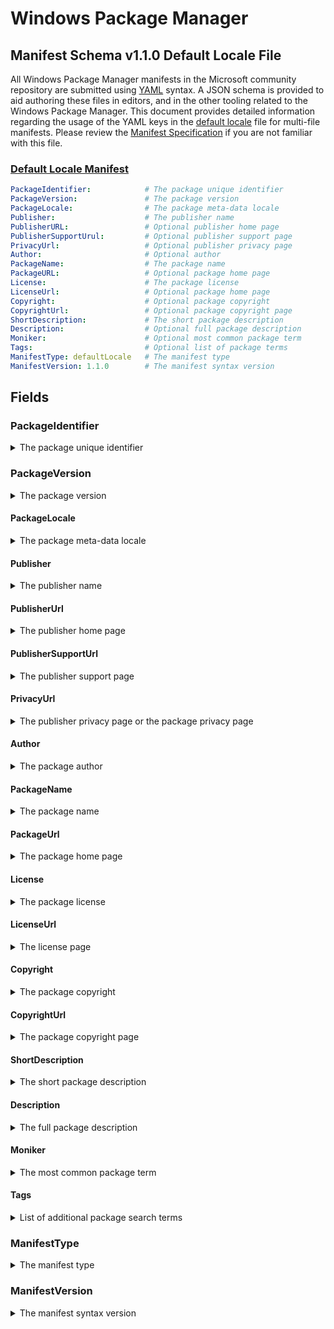 # Windows Package Manager
## Manifest Schema v1.1.0 Default Locale File

All Windows Package Manager manifests in the Microsoft community repository are submitted using [YAML](https://yaml.org/spec/) syntax. A JSON schema is provided to aid authoring these files in editors, and in the other tooling related to the Windows Package Manager. This document provides detailed information regarding the usage of the YAML keys in the [default locale](https://github.com/microsoft/winget-cli/blob/master/schemas/JSON/manifests/v1.1.0/manifest.defaultLocale.1.1.0.json) file for multi-file manifests. Please review the [Manifest Specification](https://github.com/microsoft/winget-cli/blob/master/doc/ManifestSpecv1.1.md) if you are not familiar with this file.

### [Default Locale Manifest](#tab/defaultLocale/)

```YAML
PackageIdentifier:            # The package unique identifier
PackageVersion:               # The package version
PackageLocale:                # The package meta-data locale
Publisher:                    # The publisher name
PublisherURL:                 # Optional publisher home page
PublisherSupportUrul:         # Optional publisher support page
PrivacyUrl:                   # Optional publisher privacy page
Author:                       # Optional author
PackageName:                  # The package name
PackageURL:                   # Optional package home page
License:                      # The package license
LicenseUrl:                   # Optional package home page
Copyright:                    # Optional package copyright
CopyrightUrl:                 # Optional package copyright page
ShortDescription:             # The short package description
Description:                  # Optional full package description
Moniker:                      # Optional most common package term
Tags:                         # Optional list of package terms
ManifestType: defaultLocale   # The manifest type
ManifestVersion: 1.1.0        # The manifest syntax version
```

## Fields

### PackageIdentifier

<details>
 <summary>The package unique identifier</summary>

 **Required Field**
 This key is the unique identifier for a given package. This value is generally in the form of `Publisher.Package`. It is case sensitive, and this value must match the folder structure under the partition directory in GitHub.
</details>

### PackageVersion

<details>
 <summary>The package version</summary>

 **Required Field**
 This key represents the version of the package. It is related to the specific release this manifests targets. In some cases you will see a perfectly formed [semantic](https://semver.org) version number, and in other cases you might see something different. These may be date driven, or they might have other characters with some package specific meaning for example.

 The Windows Package Manager client uses this version to determine whether or not an upgrade for a package is available. In some cases, packages may be released with a marketing driven version, and that causes trouble with the `winget upgrade` command.

 The current best practice is to use the value reported in Add / Remove Programs when this version of the package is installed. In some cases, packages do not report a version resulting in an upgrade loop or other unwanted behavior.
</details>

#### PackageLocale

<details>
  <summary>The package meta-data locale</summary>

  **Required Field**
  This key represents the locale for package meta-data. The format is BCP-47. This value identifies the language for meta-data to be displayed to a user when no locale file matching their preferences is available. The Microsoft community package repository validation pipelines also use this value to determine appropriate validation rules for this file.

  References:

* [Available languages for Windows](https://docs.microsoft.com/windows-hardware/manufacture/desktop/available-language-packs-for-windows)
* [Default Input Profiles (Input Locales) in Windows](https://docs.microsoft.com/windows-hardware/manufacture/desktop/default-input-locales-for-windows-language-packs)

  >Note: This field is the key to determining which fields are required for the Microsoft community repository. The default locale specified in the version file must match with this value.

 </details>

#### Publisher

<details>
  <summary>The publisher name</summary>

  **Required Field**
  This key represents the name of the publisher for a given package. This field is intended to allow the full publisher's or ISV's name to be displayed as they wish.

  >Note: With the 1.0 release of the Windows Package Manager, this name affects how packages from a source are mapped to Apps installed in Windows 10 and Windows 11 via Add / Remove Programs (ARP). The best practice is to ensure this matches the ARP entry for the package when it has been installed. The impact is associated with `winget upgrade` and `winget list`.
 </details>

#### PublisherUrl

<details>
  <summary>The publisher home page</summary>

  **Optional Field**
  This key represents the web site for the publisher or ISV.
 </details>

#### PublisherSupportUrl

<details>
  <summary>The publisher support page</summary>

  **Optional Field**
  This key represents the customer support web site or specific web page provided by the publisher or ISV.
 </details>

#### PrivacyUrl

<details>
  <summary>The publisher privacy page or the package privacy page</summary>

  **Optional Field**
  This key represents the privacy web site or specific web page provided the publisher or ISV. If there is a privacy web site or specific web page for the package it is preferred over a generic privacy page for the publisher.
 </details>

#### Author

<details>
  <summary>The package author</summary>

  **Optional Field**
  Thie key represents the author of a package. In some cases, the author is an individual who develops and or maintains the package.
 </details>

#### PackageName

<details>
  <summary>The package name</summary>

  **Required Field**
  This key represents the name of the package. This field is intended to allow the full package name to be displayed as the publisher or ISV wishes.

  >Note: With the 1.0 release of the Windows Package Manager, this name affects how packages from a source are mapped to Apps installed in Windows 10 via Add / Remove Programs (ARP). The best practice is to ensure this matches the ARP entry for the package name when it has been installed. The impact is associated with `winget upgrade` and `winget list`.
 </details>

#### PackageUrl

<details>
  <summary>The package home page</summary>

  **Optional Field**
  This key represents the web site for the package.
 </details>

#### License

<details>
  <summary>The package license</summary>

  **Required Field**
  This key represents the license governing the use and or distribution for the product. This could be an open source license, or a commercial license. Please note that a copyright is not considered a license. If there is no available information on a product's license, "Proprietary" should be the value in this field.
 </details>

#### LicenseUrl

<details>
  <summary>The license page</summary>

  **Optional Field**
  This key represents the license web site or specific web page provided the publisher or ISV. If there is a license web site or specific web page for the package it is preferred over a generic license page for the publisher.
  
  If this is a link to the license file for an open source project, it should be specific to the version for the package. Some open source projects change their license over time.
 </details>

#### Copyright

<details>
  <summary>The package copyright</summary>

  **Optional Field**
  This key represents the copyright for the package.
 </details>

#### CopyrightUrl

<details>
  <summary>The package copyright page</summary>

  **Optional Field**
  This key represents the copyright web site or specific web page provided the publisher or ISV. If there is a copyright web site or specific web page for the package it is preferred over a generic copyright page for the publisher.
  
  If this is a link to the copyright file for an open source project, it should be specific to the version for the package. Some open source projects change their copyright over time.
 </details>

#### ShortDescription

<details>
  <summary>The short package description</summary>

  **Required Field**
  This key represents the description for a package. It is intended for use in `winget show` to help a user understand what the package is.

  >Note: This should be something descriptive about what the package does, and it should not simply state something like "&lt;package name&gt; installer" or "&lt;package name&gt; setup".
 </details>
 
#### Description

<details>
  <summary>The full package description</summary>

  **Optional Field**
  This key represents the full or long description for a package. It is *not* currently used in the Windows Package Manager.

  >Note: This was included for future integration with the Microsoft Store source to provide the ability to display the full package description.
 </details>
 
#### Moniker

<details>
  <summary>The most common package term</summary>

  **Optional Field**
  This key represents the most common term users would search for when installing or upgrading a package. If only one package uses this moniker, then the [install](https://docs.microsoft.com/windows/package-manager/winget/install), [list](https://docs.microsoft.com/windows/package-manager/winget/list) and [upgrade](https://docs.microsoft.com/windows/package-manager/winget/upgrade) command may match with this package. 
  
  >Note:Moniker is the third property evaluated when searching for a matching package.
 </details>
 
#### Tags

<details>
  <summary>List of additional package search terms</summary>

  **Optional Field**
  This key represents other common term users would search for when looking for packages. 

  >Note: The best practice is to present these terms in all lower case with hyphens rather than spaces.
 </details>

### ManifestType

<details>
 <summary>The manifest type</summary>

 **Required Field**
 This key must have the value "defaultLocale". The Microsoft community package repository validation pipelines also use this value to determine appropriate validation rules when evaluating this file.
</details>

### ManifestVersion

<details>
 <summary>The manifest syntax version</summary>

 **Required Field**
 This key must have the value "1.1.0". The Microsoft community package repository validation pipelines also use this value to determine appropriate validation rules when evaluating this file.
</details>
